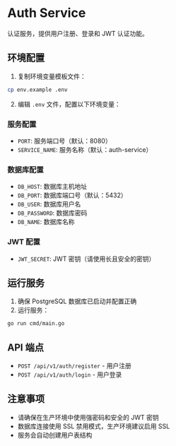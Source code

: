 # Auth Service

认证服务，提供用户注册、登录和 JWT 认证功能。

## 环境配置

1. 复制环境变量模板文件：

```bash
cp env.example .env
```

2. 编辑 `.env` 文件，配置以下环境变量：

### 服务配置

- `PORT`: 服务端口号（默认：8080）
- `SERVICE_NAME`: 服务名称（默认：auth-service）

### 数据库配置

- `DB_HOST`: 数据库主机地址
- `DB_PORT`: 数据库端口号（默认：5432）
- `DB_USER`: 数据库用户名
- `DB_PASSWORD`: 数据库密码
- `DB_NAME`: 数据库名称

### JWT 配置

- `JWT_SECRET`: JWT 密钥（请使用长且安全的密钥）

## 运行服务

1. 确保 PostgreSQL 数据库已启动并配置正确
2. 运行服务：

```bash
go run cmd/main.go
```

## API 端点

- `POST /api/v1/auth/register` - 用户注册
- `POST /api/v1/auth/login` - 用户登录

## 注意事项

- 请确保在生产环境中使用强密码和安全的 JWT 密钥
- 数据库连接使用 SSL 禁用模式，生产环境建议启用 SSL
- 服务会自动创建用户表结构
